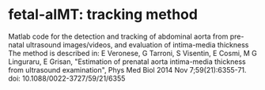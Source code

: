 # fetal-aIMT: tracking method
Matlab code for the detection and tracking of abdominal aorta from pre-natal ultrasound images/videos, and evaluation of intima-media thickness
The method is described in:
E Veronese, G Tarroni, S Visentin, E Cosmi, M G Linguraru, E Grisan, "Estimation of prenatal aorta intima-media thickness from ultrasound examination", 
Phys Med Biol 2014 Nov 7;59(21):6355-71. doi: 10.1088/0022-3727/59/21/6355


